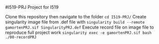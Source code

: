 #I519-PRJ
Project for I519

Clone this repository then navigate to the folder `cd I519-PRJ/`
Create singularity image file from .def file with 
`singularity build --remote gamortenPRJ.sif SingularityPRJ.def`
Execute record file on image file to reproduce full project work
`singularity exec -e gamortenPRJ.sif bash ./00-recordPRJ`

